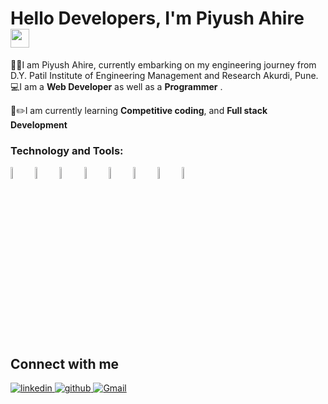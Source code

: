 # Hello Developers, I'm Piyush Ahire <img src="https://raw.githubusercontent.com/MartinHeinz/MartinHeinz/master/wave.gif" width="30px">

👨‍🎓I am Piyush Ahire, currently embarking on my engineering journey from D.Y. Patil Institute of Engineering Management and Research Akurdi, Pune. <br />
💻I am a **Web Developer** as well as a **Programmer** .<br />
<!--🏆🥇I am **3-star⭐️** coder at Codechef.<br /> -->
📝✏️I am currently learning **Competitive coding**, and **Full stack Development** <br />

<!--[![Badge](https://cp-logo.vercel.app/codechef/nehakale1403)](https://www.codechef.com/users/nehakale1403)
--- -->

 

<!--
**piyush-ahire/piyush-ahire** is a ✨ _special_ ✨ repository because its `README.md` (this file) appears on your GitHub profile.

Here are some ideas to get you started:

- 🔭 I’m currently working on ...
- 🌱 I’m currently learning ...
- 👯 I’m looking to collaborate on ...
- 🤔 I’m looking for help with ...
- 💬 Ask me about ...
- 📫 How to reach me: ...
- 😄 Pronouns: ...
- ⚡ Fun fact: ...
-->
 <p>
<h3 align="left">Technology and Tools:</h3>
<code><img width="7%" src="https://github.com/yurijserrano/Github-Profile-Readme-Logos/blob/master/programming%20languages/c%2B%2B.svg"></code>
<code><img width="7%" src="https://github.com/yurijserrano/Github-Profile-Readme-Logos/blob/master/programming%20languages/python.svg"></code>
<code><img width="7%" src="https://github.com/yurijserrano/Github-Profile-Readme-Logos/blob/master/others/html.svg"></code>
<code><img width="7%" src="https://github.com/yurijserrano/Github-Profile-Readme-Logos/blob/master/others/css.svg"></code>
<code><img width="7%" src="https://github.com/yurijserrano/Github-Profile-Readme-Logos/blob/master/databases/mysql.svg"></code>
<code><img width="7%" src="https://github.com/yurijserrano/Github-Profile-Readme-Logos/blob/master/frameworks/boostrap.svg"></code>
<code><img width="7%" src="https://github.com/yurijserrano/Github-Profile-Readme-Logos/blob/master/others/git.svg"></code>
<code><img width="7%" src="https://github.com/yurijserrano/Github-Profile-Readme-Logos/blob/master/text%20editors/vscode.svg"></code>
 </p>




 ## Connect with me  
<div align="">

<a href="https://linkedin.com/in/piyush ahire" target="_blank">
<img src=https://img.shields.io/badge/linkedin-%231E77B5.svg?&style=for-the-badge&logo=linkedin&logoColor=white alt=linkedin style="margin-bottom: 5px;" />
</a>

<a href="https://github.com/piyush-ahire" target="_blank">
<img src=https://img.shields.io/badge/github-%2324292e.svg?&style=for-the-badge&logo=github&logoColor=white alt=github style="margin-bottom: 5px;" />
</a>

<a href="mailto:piyushahire402@gmail.com" target="_blank">
<img src=https://img.shields.io/badge/Gmail-D14836?style=for-the-badge&logo=gmail&logoColor=white alt=Gmail style="margin-bottom: 5px;" />

<!-- <a href="https://www.codechef.com/users/nehakale1403" target="_blank">
<img src=https://img.shields.io/badge/-CodeChef-5B4638?style=for-the-badge&logo=CodeChef&logoColor=white alt=twitter style="margin-bottom: 5px;" />
</a> -->

<!-- <a href="https://leetcode.com/nehakale1403/" target="_blank">
<img src=https://img.shields.io/badge/-LeetCode-FFA116?style=for-the-badge&logo=LeetCode&logoColor=black alt=devto style="margin-bottom: 5px;" />
</a> -->

</div>
 


 
<br>


 
